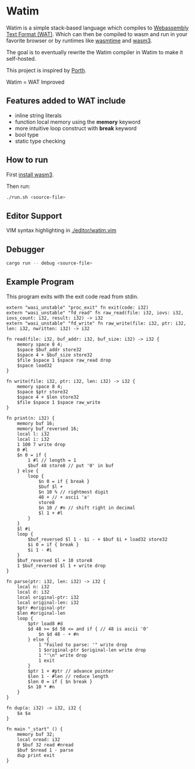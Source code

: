 # Watim 

Watim is a simple stack-based language which compiles to [Webassembly Text Format (WAT)](https://developer.mozilla.org/en-US/docs/WebAssembly/Understanding_the_text_format).
Which can then be compiled to wasm and run in your favorite browser or by runtimes like [wasmtime](https://github.com/bytecodealliance/wasmtime) and [wasm3](https://github.com/wasm3/wasm3).

The goal is to eventually rewrite the Watim compiler in Watim to make it self-hosted.

This project is inspired by [Porth](https://gitlab.com/tsoding/porth).

Watim = WAT Improved

## Features added to WAT include
- inline string literals
- function local memory using the **memory** keyword
- more intuitive loop construct with **break** keyword
- bool type
- static type checking

## How to run
First [install wasm3](https://github.com/wasm3/wasm3/blob/main/docs/Installation.md).

Then run:
```bash
./run.sh <source-file>
```

## Editor Support
VIM syntax highlighting in [./editor/watim.vim](https://github.com/Blugatroff/watim/tree/main/editor/watim.vim)

## Debugger
```bash
cargo run -- debug <source-file>
```

## Example Program
This program exits with the exit code read from stdin.
```
extern "wasi_unstable" "proc_exit" fn exit(code: i32)
extern "wasi_unstable" "fd_read" fn raw_read(file: i32, iovs: i32, iovs_count: i32, result: i32) -> i32
extern "wasi_unstable" "fd_write" fn raw_write(file: i32, ptr: i32, len: i32, nwritten: i32) -> i32

fn read(file: i32, buf_addr: i32, buf_size: i32) -> i32 {
    memory space 8 4;
    $space $buf_addr store32 
    $space 4 + $buf_size store32 
    $file $space 1 $space raw_read drop
    $space load32
}

fn write(file: i32, ptr: i32, len: i32) -> i32 {
    memory space 8 4;
    $space $ptr store32
    $space 4 + $len store32
    $file $space 1 $space raw_write
}

fn print(n: i32) {
    memory buf 16;
    memory buf_reversed 16;
    local l: i32
    local i: i32
    1 100 7 write drop
    0 #l
    $n 0 = if {
        1 #l // length = 1
        $buf 48 store8 // put '0' in buf
    } else {
        loop {
            $n 0 = if { break }
            $buf $l +
            $n 10 % // rightmost digit
            48 + // + ascii 'a'
            store8
            $n 10 / #n // shift right in decimal
            $l 1 + #l
        }
    }
    $l #i
    loop {
        $buf_reversed $l 1 - $i - + $buf $i + load32 store32
        $i 0 = if { break }
        $i 1 - #i
    }
    $buf_reversed $l + 10 store8
    1 $buf_reversed $l 1 + write drop
}

fn parse(ptr: i32, len: i32) -> i32 {
    local n: i32
    local d: i32
    local original-ptr: i32
    local original-len: i32
    $ptr #original-ptr
    $len #original-len
    loop {
        $ptr load8 #d
        $d 48 >= $d 58 <= and if { // 48 is ascii '0'
            $n $d 48 - + #n            
        } else {
            1 "Failed to parse: '" write drop
            1 $original-ptr $original-len write drop
            1 "'\n" write drop
            1 exit
        }
        $ptr 1 + #ptr // advance pointer
        $len 1 - #len // reduce length
        $len 0 = if { $n break }
        $n 10 * #n
    }
}

fn dup(a: i32) -> i32, i32 {
    $a $a
}

fn main "_start" () {
    memory buf 32;
    local nread: i32
    0 $buf 32 read #nread
    $buf $nread 1 - parse 
    dup print exit
}
```

